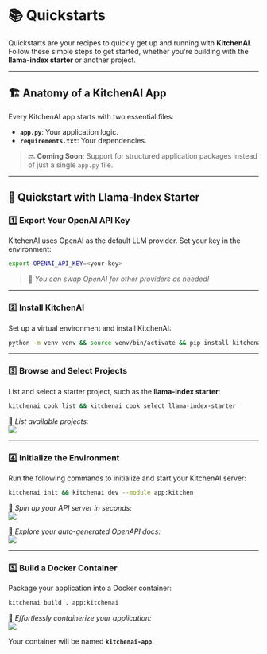 # 📚 Quickstarts  

Quickstarts are your recipes to quickly get up and running with **KitchenAI**. Follow these simple steps to get started, whether you're building with the **llama-index starter** or another project.  

---

## 🏗️ **Anatomy of a KitchenAI App**  
Every KitchenAI app starts with two essential files:  
- **`app.py`**: Your application logic.  
- **`requirements.txt`**: Your dependencies.  

> 🔜 **Coming Soon**: Support for structured application packages instead of just a single `app.py` file.  

---

## 🐾 **Quickstart with Llama-Index Starter**  

### 1️⃣ **Export Your OpenAI API Key**  
KitchenAI uses OpenAI as the default LLM provider. Set your key in the environment:  

```bash
export OPENAI_API_KEY=<your-key>
```  

> 🌟 _You can swap OpenAI for other providers as needed!_  

---

### 2️⃣ **Install KitchenAI**  

Set up a virtual environment and install KitchenAI:  

```bash
python -m venv venv && source venv/bin/activate && pip install kitchenai
```  

---

### 3️⃣ **Browse and Select Projects**  

List and select a starter project, such as the **llama-index starter**:  

```bash
kitchenai cook list && kitchenai cook select llama-index-starter
```  

📸 _List available projects:_  
![](../../_static/images/kitchenai-list.gif)  

---

### 4️⃣ **Initialize the Environment**  

Run the following commands to initialize and start your KitchenAI server:  

```bash
kitchenai init && kitchenai dev --module app:kitchen
```  

📸 _Spin up your API server in seconds:_  
![](../../_static/images/kitchenai-dev.gif)  

📸 _Explore your auto-generated OpenAPI docs:_  
![](../../_static/images/openapi.png)  

---

### 5️⃣ **Build a Docker Container**  

Package your application into a Docker container:  

```bash
kitchenai build . app:kitchenai
```  

📸 _Effortlessly containerize your application:_  
![](../../_static/images/kitchenai-build.gif)  

Your container will be named **`kitchenai-app`**.  
